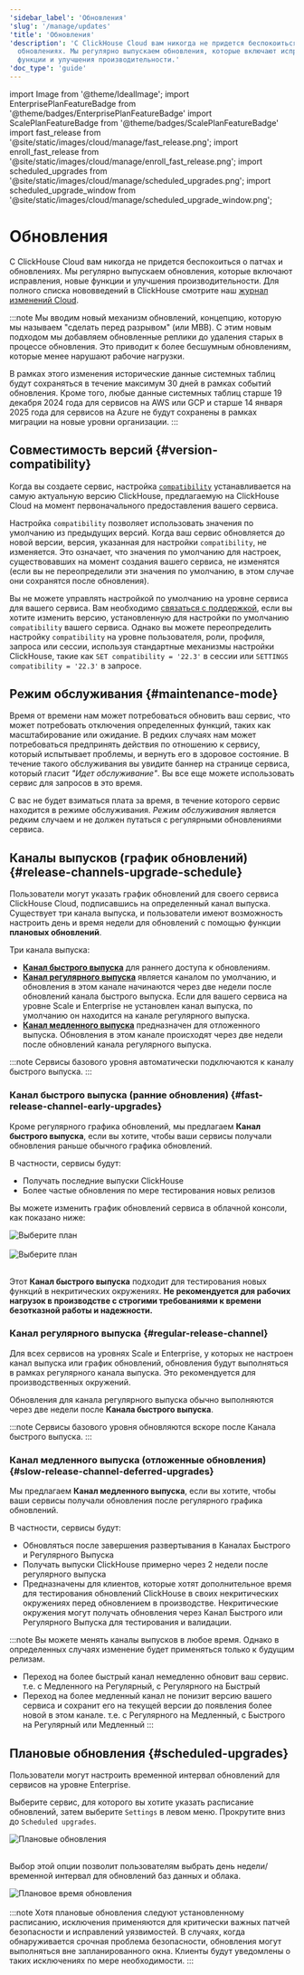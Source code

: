 ```yaml
---
'sidebar_label': 'Обновления'
'slug': '/manage/updates'
'title': 'Обновления'
'description': 'С ClickHouse Cloud вам никогда не придется беспокоиться о патчах и
  обновлениях. Мы регулярно выпускаем обновления, которые включают исправления, новые
  функции и улучшения производительности.'
'doc_type': 'guide'
---
```


import Image from '@theme/IdealImage';
import EnterprisePlanFeatureBadge from '@theme/badges/EnterprisePlanFeatureBadge'
import ScalePlanFeatureBadge from '@theme/badges/ScalePlanFeatureBadge'
import fast_release from '@site/static/images/cloud/manage/fast_release.png';
import enroll_fast_release from '@site/static/images/cloud/manage/enroll_fast_release.png';
import scheduled_upgrades from '@site/static/images/cloud/manage/scheduled_upgrades.png';
import scheduled_upgrade_window from '@site/static/images/cloud/manage/scheduled_upgrade_window.png';


# Обновления

С ClickHouse Cloud вам никогда не придется беспокоиться о патчах и обновлениях. Мы регулярно выпускаем обновления, которые включают исправления, новые функции и улучшения производительности. Для полного списка нововведений в ClickHouse смотрите наш [журнал изменений Cloud](/whats-new/cloud).

:::note
Мы вводим новый механизм обновлений, концепцию, которую мы называем "сделать перед разрывом" (или MBB). С этим новым подходом мы добавляем обновленные реплики до удаления старых в процессе обновления. Это приводит к более бесшумным обновлениям, которые менее нарушают рабочие нагрузки.

В рамках этого изменения исторические данные системных таблиц будут сохраняться в течение максимум 30 дней в рамках событий обновления. Кроме того, любые данные системных таблиц старше 19 декабря 2024 года для сервисов на AWS или GCP и старше 14 января 2025 года для сервисов на Azure не будут сохранены в рамках миграции на новые уровни организации.
:::

## Совместимость версий {#version-compatibility}

Когда вы создаете сервис, настройка [`compatibility`](/operations/settings/settings#compatibility) устанавливается на самую актуальную версию ClickHouse, предлагаемую на ClickHouse Cloud на момент первоначального предоставления вашего сервиса.

Настройка `compatibility` позволяет использовать значения по умолчанию из предыдущих версий. Когда ваш сервис обновляется до новой версии, версия, указанная для настройки `compatibility`, не изменяется. Это означает, что значения по умолчанию для настроек, существовавших на момент создания вашего сервиса, не изменятся (если вы не переопределили эти значения по умолчанию, в этом случае они сохранятся после обновления).

Вы не можете управлять настройкой по умолчанию на уровне сервиса для вашего сервиса. Вам необходимо [связаться с поддержкой](https://clickhouse.com/support/program), если вы хотите изменить версию, установленную для настройки по умолчанию `compatibility` вашего сервиса. Однако вы можете переопределить настройку `compatibility` на уровне пользователя, роли, профиля, запроса или сессии, используя стандартные механизмы настройки ClickHouse, такие как `SET compatibility = '22.3'` в сессии или `SETTINGS compatibility = '22.3'` в запросе.

## Режим обслуживания {#maintenance-mode}

Время от времени нам может потребоваться обновить ваш сервис, что может потребовать отключения определенных функций, таких как масштабирование или ожидание. В редких случаях нам может потребоваться предпринять действия по отношению к сервису, который испытывает проблемы, и вернуть его в здоровое состояние. В течение такого обслуживания вы увидите баннер на странице сервиса, который гласит _"Идет обслуживание"_. Вы все еще можете использовать сервис для запросов в это время.

С вас не будет взиматься плата за время, в течение которого сервис находится в режиме обслуживания. _Режим обслуживания_ является редким случаем и не должен путаться с регулярными обновлениями сервиса.

## Каналы выпусков (график обновлений) {#release-channels-upgrade-schedule}

Пользователи могут указать график обновлений для своего сервиса ClickHouse Cloud, подписавшись на определенный канал выпуска. Существует три канала выпуска, и пользователи имеют возможность настроить день и время недели для обновлений с помощью функции **плановых обновлений**.

Три канала выпуска:
- [**Канал быстрого выпуска**](#fast-release-channel-early-upgrades) для раннего доступа к обновлениям.
- [**Канал регулярного выпуска**](#regular-release-channel) является каналом по умолчанию, и обновления в этом канале начинаются через две недели после обновлений канала быстрого выпуска. Если для вашего сервиса на уровне Scale и Enterprise не установлен канал выпуска, по умолчанию он находится на канале регулярного выпуска.
- [**Канал медленного выпуска**](#slow-release-channel-deferred-upgrades) предназначен для отложенного выпуска. Обновления в этом канале происходят через две недели после обновлений канала регулярного выпуска.

:::note
Сервисы базового уровня автоматически подключаются к каналу быстрого выпуска.
:::

### Канал быстрого выпуска (ранние обновления) {#fast-release-channel-early-upgrades}

<ScalePlanFeatureBadge feature="Канал быстрого выпуска"/>

Кроме регулярного графика обновлений, мы предлагаем **Канал быстрого выпуска**, если вы хотите, чтобы ваши сервисы получали обновления раньше обычного графика обновлений.

В частности, сервисы будут:

- Получать последние выпуски ClickHouse
- Более частые обновления по мере тестирования новых релизов

Вы можете изменить график обновлений сервиса в облачной консоли, как показано ниже:

<div class="eighty-percent">
    <Image img={fast_release} size="lg" alt="Выберите план" border/>
</div>
<br/>

<div class="eighty-percent">
    <Image img={enroll_fast_release} size="lg" alt="Выберите план" border/>
</div>
<br/>

Этот **Канал быстрого выпуска** подходит для тестирования новых функций в некритических окружениях. **Не рекомендуется для рабочих нагрузок в производстве с строгими требованиями к времени безотказной работы и надежности.**

### Канал регулярного выпуска {#regular-release-channel}

Для всех сервисов на уровнях Scale и Enterprise, у которых не настроен канал выпуска или график обновлений, обновления будут выполняться в рамках регулярного канала выпуска. Это рекомендуется для производственных окружений.

Обновления для канала регулярного выпуска обычно выполняются через две недели после **Канала быстрого выпуска**.

:::note
Сервисы базового уровня обновляются вскоре после Канала быстрого выпуска.
:::

### Канал медленного выпуска (отложенные обновления) {#slow-release-channel-deferred-upgrades}

<EnterprisePlanFeatureBadge feature="Канал медленного выпуска"/>

Мы предлагаем **Канал медленного выпуска**, если вы хотите, чтобы ваши сервисы получали обновления после регулярного графика обновлений.

В частности, сервисы будут:

- Обновляться после завершения развертывания в Каналах Быстрого и Регулярного Выпуска
- Получать выпуски ClickHouse примерно через 2 недели после регулярного выпуска
- Предназначены для клиентов, которые хотят дополнительное время для тестирования обновлений ClickHouse в своих некритических окружениях перед обновлением в производстве. Некритические окружения могут получать обновления через Канал Быстрого или Регулярного Выпуска для тестирования и валидации.

:::note
Вы можете менять каналы выпусков в любое время. Однако в определенных случаях изменение будет применяться только к будущим релизам. 
- Переход на более быстрый канал немедленно обновит ваш сервис. т.е. с Медленного на Регулярный, с Регулярного на Быстрый
- Переход на более медленный канал не понизит версию вашего сервиса и сохранит его на текущей версии до появления более новой в этом канале. т.е. с Регулярного на Медленный, с Быстрого на Регулярный или Медленный
:::

## Плановые обновления {#scheduled-upgrades}

<EnterprisePlanFeatureBadge feature="Плановые обновления" linking_verb_are="true"/>

Пользователи могут настроить временной интервал обновлений для сервисов на уровне Enterprise.

Выберите сервис, для которого вы хотите указать расписание обновлений, затем выберите `Settings` в левом меню. Прокрутите вниз до `Scheduled upgrades`.

<div class="eighty-percent">
    <Image img={scheduled_upgrades} size="lg" alt="Плановые обновления" border/>
</div>
<br/>

Выбор этой опции позволит пользователям выбрать день недели/временной интервал для обновлений баз данных и облака.

<div class="eighty-percent">
    <Image img={scheduled_upgrade_window} size="lg" alt="Плановое время обновления" border/>
</div>
<br/>
:::note
Хотя плановые обновления следуют установленному расписанию, исключения применяются для критически важных патчей безопасности и исправлений уязвимостей. В случаях, когда обнаруживается срочная проблема безопасности, обновления могут выполняться вне запланированного окна. Клиенты будут уведомлены о таких исключениях по мере необходимости.
:::
